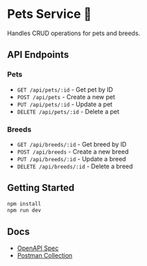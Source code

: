 # Pets Service 🐶

Handles CRUD operations for pets and breeds.

## API Endpoints

### Pets
- `GET /api/pets/:id` - Get pet by ID
- `POST /api/pets` - Create a new pet
- `PUT /api/pets/:id` - Update a pet
- `DELETE /api/pets/:id` - Delete a pet

### Breeds
- `GET /api/breeds/:id` - Get breed by ID
- `POST /api/breeds` - Create a new breed
- `PUT /api/breeds/:id` - Update a breed
- `DELETE /api/breeds/:id` - Delete a breed

## Getting Started

```bash
npm install
npm run dev
```

## Docs

- [OpenAPI Spec](./docs/openapi.yaml)
- [Postman Collection](./docs/postman_collection.json)
